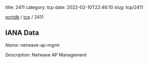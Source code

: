 title: 2411
category: tcp
date: 2022-02-10T22:46:10
slug: tcp/2411

[portdb](/) / [tcp](/category/tcp.html) / 2411


## IANA Data

_Name:_ netwave-ap-mgmt

_Description:_ Netwave AP Management

